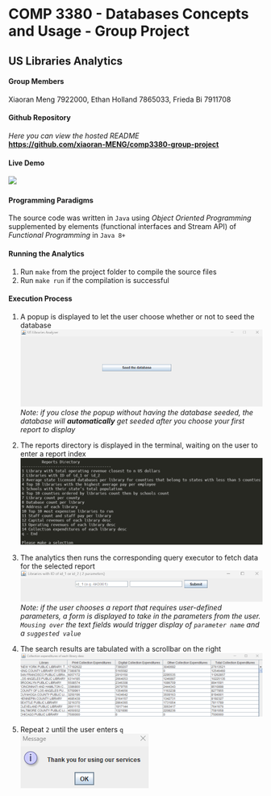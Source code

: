 # COMP 3380 - Databases Concepts and Usage - Group Project  
## US Libraries Analytics  

#### Group Members
Xiaoran Meng 7922000, Ethan Holland 7865033, Frieda Bi 7911708  

#### Github Repository  
_Here you can view the hosted README_  
**https://github.com/xiaoran-MENG/comp3380-group-project**  

#### Live Demo  
![](demo.gif)  

#### Programming Paradigms
The source code was written in `Java` using _Object Oriented Programming_ supplemented by elements (functional interfaces and Stream API) of _Functional Programming_ in `Java 8+` 

#### Running the Analytics  
1. Run `make` from the project folder to compile the source files 
2. Run `make run` if the compilation is successful  

#### Execution Process
1. A popup is displayed to let the user choose whether or not to seed the database  
    ![](seed-the-database.png)  
    _Note: if you close the popup without having the database seeded, the database will **automatically** get seeded after you choose your first report to display_  
2. The reports directory is displayed in the terminal, waiting on the user to enter a report index  
    ![](reports-directory.png)  
3. The analytics then runs the corresponding query executor to fetch data for the selected report  
    ![](args-form.png)  
    _Note: if the user chooses a report that requires user-defined parameters, a form is displayed to take in the parameters from the user. `Mousing over` the text fields would trigger display of `parameter name` and a `suggested value`_
    
4. The search results are tabulated with a scrollbar on the right  
    ![](table.png)  

5. Repeat `2` until the user enters `q`    
    ![](thank-you.png)  
